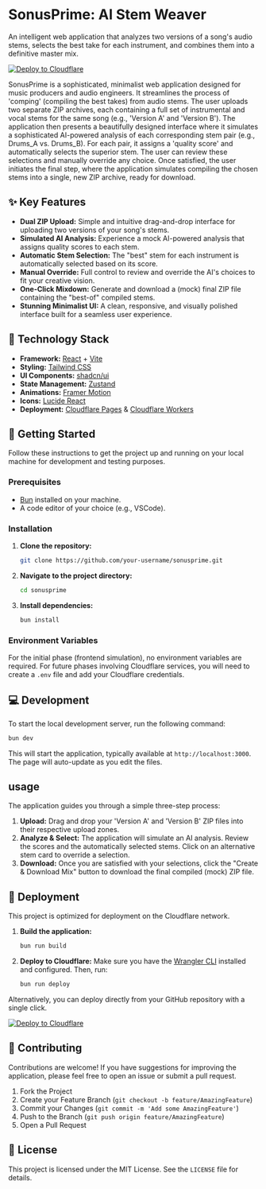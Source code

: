 # SonusPrime: AI Stem Weaver

An intelligent web application that analyzes two versions of a song's audio stems, selects the best take for each instrument, and combines them into a definitive master mix.

[![Deploy to Cloudflare](https://deploy.workers.cloudflare.com/button)](https://deploy.workers.cloudflare.com/?url=https://github.com/Livvux/Suno-Decider)

SonusPrime is a sophisticated, minimalist web application designed for music producers and audio engineers. It streamlines the process of 'comping' (compiling the best takes) from audio stems. The user uploads two separate ZIP archives, each containing a full set of instrumental and vocal stems for the same song (e.g., 'Version A' and 'Version B'). The application then presents a beautifully designed interface where it simulates a sophisticated AI-powered analysis of each corresponding stem pair (e.g., Drums_A vs. Drums_B). For each pair, it assigns a 'quality score' and automatically selects the superior stem. The user can review these selections and manually override any choice. Once satisfied, the user initiates the final step, where the application simulates compiling the chosen stems into a single, new ZIP archive, ready for download.

## ✨ Key Features

-   **Dual ZIP Upload:** Simple and intuitive drag-and-drop interface for uploading two versions of your song's stems.
-   **Simulated AI Analysis:** Experience a mock AI-powered analysis that assigns quality scores to each stem.
-   **Automatic Stem Selection:** The "best" stem for each instrument is automatically selected based on its score.
-   **Manual Override:** Full control to review and override the AI's choices to fit your creative vision.
-   **One-Click Mixdown:** Generate and download a (mock) final ZIP file containing the "best-of" compiled stems.
-   **Stunning Minimalist UI:** A clean, responsive, and visually polished interface built for a seamless user experience.

## 🚀 Technology Stack

-   **Framework:** [React](https://react.dev/) + [Vite](https://vitejs.dev/)
-   **Styling:** [Tailwind CSS](https://tailwindcss.com/)
-   **UI Components:** [shadcn/ui](https://ui.shadcn.com/)
-   **State Management:** [Zustand](https://zustand-demo.pmnd.rs/)
-   **Animations:** [Framer Motion](https://www.framer.com/motion/)
-   **Icons:** [Lucide React](https://lucide.dev/)
-   **Deployment:** [Cloudflare Pages](https://pages.cloudflare.com/) & [Cloudflare Workers](https://workers.cloudflare.com/)

## 🏁 Getting Started

Follow these instructions to get the project up and running on your local machine for development and testing purposes.

### Prerequisites

-   [Bun](https://bun.sh/) installed on your machine.
-   A code editor of your choice (e.g., VSCode).

### Installation

1.  **Clone the repository:**
    ```bash
    git clone https://github.com/your-username/sonusprime.git
    ```
2.  **Navigate to the project directory:**
    ```bash
    cd sonusprime
    ```
3.  **Install dependencies:**
    ```bash
    bun install
    ```

### Environment Variables

For the initial phase (frontend simulation), no environment variables are required. For future phases involving Cloudflare services, you will need to create a `.env` file and add your Cloudflare credentials.

## 💻 Development

To start the local development server, run the following command:

```bash
bun dev
```

This will start the application, typically available at `http://localhost:3000`. The page will auto-update as you edit the files.

##  usage

The application guides you through a simple three-step process:

1.  **Upload:** Drag and drop your 'Version A' and 'Version B' ZIP files into their respective upload zones.
2.  **Analyze & Select:** The application will simulate an AI analysis. Review the scores and the automatically selected stems. Click on an alternative stem card to override a selection.
3.  **Download:** Once you are satisfied with your selections, click the "Create & Download Mix" button to download the final compiled (mock) ZIP file.

## 🚀 Deployment

This project is optimized for deployment on the Cloudflare network.

1.  **Build the application:**
    ```bash
    bun run build
    ```
2.  **Deploy to Cloudflare:**
    Make sure you have the [Wrangler CLI](https://developers.cloudflare.com/workers/wrangler/install-and-update/) installed and configured. Then, run:
    ```bash
    bun run deploy
    ```

Alternatively, you can deploy directly from your GitHub repository with a single click.

[![Deploy to Cloudflare](https://deploy.workers.cloudflare.com/button)](https://deploy.workers.cloudflare.com/?url=https://github.com/Livvux/Suno-Decider)

## 🤝 Contributing

Contributions are welcome! If you have suggestions for improving the application, please feel free to open an issue or submit a pull request.

1.  Fork the Project
2.  Create your Feature Branch (`git checkout -b feature/AmazingFeature`)
3.  Commit your Changes (`git commit -m 'Add some AmazingFeature'`)
4.  Push to the Branch (`git push origin feature/AmazingFeature`)
5.  Open a Pull Request

## 📄 License

This project is licensed under the MIT License. See the `LICENSE` file for details.